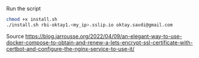 Run the script
```sh
chmod +x install.sh
./install.sh rbi-oktay1.<my_ip>.sslip.io oktay.savdi@gmail.com
```



Source
https://blog.jarrousse.org/2022/04/09/an-elegant-way-to-use-docker-compose-to-obtain-and-renew-a-lets-encrypt-ssl-certificate-with-certbot-and-configure-the-nginx-service-to-use-it/
